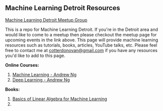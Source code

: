 ## Machine Learning Detroit Resources

[Machine Learning Detroit Meetup Group](https://www.meetup.com/meetup-group-MbWhjVnr/)

This is a repo for Machine Learning Detroit. If you're in the Detroit area and would like to come to a meetup then please checkout the meetup page for upcoming events in the link above. This page will provide machine learning resources such as tutorials, books, articles, YouTube talks, etc. Please feel free to contact me at cotterdonovan@gmail.com if you have any resources you'd like to add to this page.

**Online Courses:**
1. [Machine Learning - Andrew Ng](https://www.coursera.org/learn/machine-learning)
2. [Deep Learning - Andrew Ng](https://www.coursera.org/specializations/deep-learning)

**Books:**
1. [Basics of Linear Algebra for Machine Learning](https://machinelearningmastery.com/linear_algebra_for_machine_learning/)
2.
